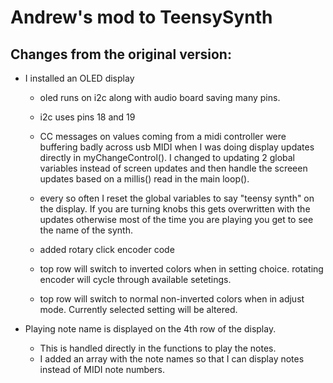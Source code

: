 # Andrew's mod to TeensySynth


## Changes from the original version:
* I installed an OLED display
  * oled runs on i2c along with audio board saving many pins.
  * i2c uses pins 18 and 19
  * CC messages on values coming from a midi controller were buffering badly across usb MIDI when I was doing display updates directly in myChangeControl(). I changed to updating 2 global variables instead of screen updates and then handle the screeen updates based on a millis() read in the main loop().
  * every so often I reset the global variables to say "teensy synth" on the display.  If you are turning knobs this gets overwritten with the updates otherwise most of the time you are playing you get to see the name of the synth.

  * added rotary click encoder code
  * top row will switch to inverted colors when in setting choice.  rotating encoder will cycle through available setetings.
  * top row will switch to normal non-inverted colors when in adjust mode.  Currently selected setting will be altered.

* Playing note name is displayed on the 4th row of the display.  
  * This is handled directly in the functions to play the notes.
  * I added an array with the note names so that I can display notes instead of MIDI note numbers.
  

